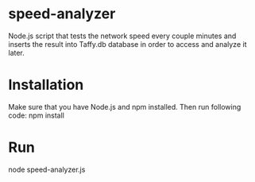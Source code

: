 # speed-analyzer
Node.js script that tests the network speed every couple minutes and inserts the result into Taffy.db database in order to access and analyze it later.

# Installation
Make sure that you have Node.js and npm installed. Then run following code:
npm install
# Run
node speed-analyzer.js
